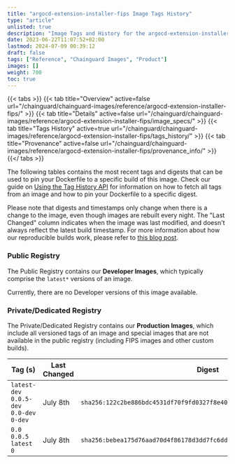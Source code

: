 ```yaml
---
title: "argocd-extension-installer-fips Image Tags History"
type: "article"
unlisted: true
description: "Image Tags and History for the argocd-extension-installer-fips Chainguard Image"
date: 2023-06-22T11:07:52+02:00
lastmod: 2024-07-09 00:39:12
draft: false
tags: ["Reference", "Chainguard Images", "Product"]
images: []
weight: 700
toc: true
---
```


{{< tabs >}}
{{< tab title="Overview" active=false url="/chainguard/chainguard-images/reference/argocd-extension-installer-fips/" >}}
{{< tab title="Details" active=false url="/chainguard/chainguard-images/reference/argocd-extension-installer-fips/image_specs/" >}}
{{< tab title="Tags History" active=true url="/chainguard/chainguard-images/reference/argocd-extension-installer-fips/tags_history/" >}}
{{< tab title="Provenance" active=false url="/chainguard/chainguard-images/reference/argocd-extension-installer-fips/provenance_info/" >}}
{{</ tabs >}}

The following tables contains the most recent tags and digests that can be used to pin your Dockerfile to a specific build of this image. Check our guide on [Using the Tag History API](/chainguard/chainguard-images/using-the-tag-history-api/) for information on how to fetch all tags from an image and how to pin your Dockerfile to a specific digest.

Please note that digests and timestamps only change when there is a change to the image, even though images are rebuilt every night. The "Last Changed" column indicates when the image was last modified, and doesn't always reflect the latest build timestamp. For more information about how our reproducible builds work, please refer to [this blog post](https://www.chainguard.dev/unchained/reproducing-chainguards-reproducible-image-builds).

### Public Registry
The Public Registry contains our **Developer Images**, which typically comprise the `latest*` versions of an image.

Currently, there are no Developer versions of this image available.

### Private/Dedicated Registry
The Private/Dedicated Registry contains our **Production Images**, which include all versioned tags of an image and special images that are not available in the public registry (including FIPS images and other custom builds).

| Tag (s)                                     | Last Changed | Digest                                                                    |
|---------------------------------------------|--------------|---------------------------------------------------------------------------|
|  `latest-dev` `0.0.5-dev` `0.0-dev` `0-dev` | July 8th     | `sha256:122c2be886bdc4531df70f9fd0327f8e40a246fd052bdbf51e19b87fc670d2c8` |
|  `0.0` `0.0.5` `latest` `0`                 | July 8th     | `sha256:bebea175d76aad70d4f86178d3dd7fc6ddee0c3c5b7669df80eb9fb250900f59` |

